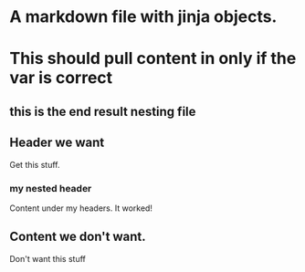 # A markdown file with jinja objects.


# This should pull content in only if the var is correct
## this is the end result nesting file

## Header we want

Get this stuff.

### my nested header

Content under my headers. It worked!

## Content we don't want.

Don't want this stuff
